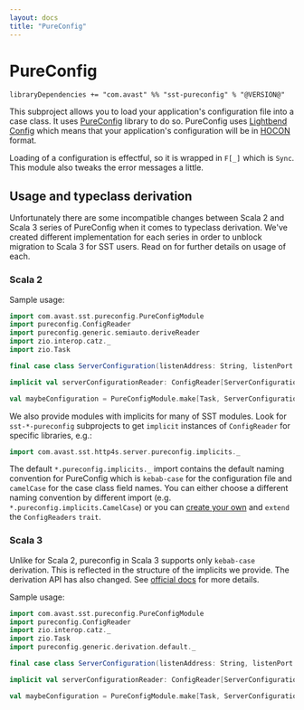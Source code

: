 ```yaml
---
layout: docs
title: "PureConfig"
---
```


# PureConfig

`libraryDependencies += "com.avast" %% "sst-pureconfig" % "@VERSION@"`

This subproject allows you to load your application's configuration file into a case class. It uses [PureConfig](https://pureconfig.github.io) 
library to do so. PureConfig uses [Lightbend Config](https://github.com/lightbend/config) which means that your application's configuration 
will be in [HOCON](https://github.com/lightbend/config/blob/master/HOCON.md) format.

Loading of a configuration is effectful, so it is wrapped in `F[_]` which is `Sync`. This module also tweaks the error messages a little.

## Usage and typeclass derivation
Unfortunately there are some incompatible changes between Scala 2 and Scala 3 series of PureConfig when it comes to typeclass derivation. We've created different implementation for each series in order to unblock migration to Scala 3 for SST users. Read on for further details on usage of each.

### Scala 2

Sample usage:

```scala
import com.avast.sst.pureconfig.PureConfigModule
import pureconfig.ConfigReader
import pureconfig.generic.semiauto.deriveReader
import zio.interop.catz._
import zio.Task

final case class ServerConfiguration(listenAddress: String, listenPort: Int)

implicit val serverConfigurationReader: ConfigReader[ServerConfiguration] = deriveReader

val maybeConfiguration = PureConfigModule.make[Task, ServerConfiguration]
```

We also provide modules with implicits for many of SST modules. Look for `sst-*-pureconfig` subprojects to get `implicit` instances of `ConfigReader` for specific libraries, e.g.:

```scala mdoc:silent
import com.avast.sst.http4s.server.pureconfig.implicits._
```

The default `*.pureconfig.implicits._` import contains the default naming convention for PureConfig which is `kebab-case` 
for the configuration file and `camelCase` for the case class field names. You can either choose a different naming convention by different
import (e.g. `*.pureconfig.implicits.CamelCase`) or you can [create your own](https://pureconfig.github.io/docs/overriding-behavior-for-case-classes.html#field-mappings)
and `extend` the `ConfigReaders` `trait`.

### Scala 3

Unlike for Scala 2, pureconfig in Scala 3 supports only `kebab-case` derivation. This is reflected in the structure of the implicits we provide. The derivation API has also changed. See [official docs](https://pureconfig.github.io/docs/scala-3-derivation.html) for more details.

Sample usage:

```scala mdoc:silent
import com.avast.sst.pureconfig.PureConfigModule
import pureconfig.ConfigReader
import zio.interop.catz._
import zio.Task
import pureconfig.generic.derivation.default._

final case class ServerConfiguration(listenAddress: String, listenPort: Int)

implicit val serverConfigurationReader: ConfigReader[ServerConfiguration] = ConfigReader.derived

val maybeConfiguration = PureConfigModule.make[Task, ServerConfiguration]
```
